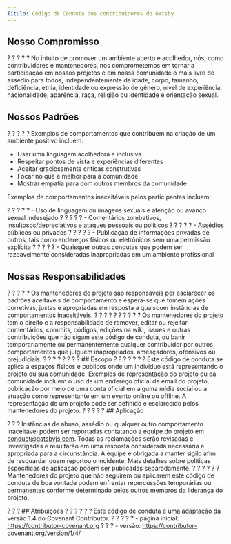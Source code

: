 ```yaml
---
Título: Código de Conduta dos contribuidores do Gatsby
---
```


## Nosso Compromisso

? ? ? ? ? No intuito de promover um ambiente aberto e acolhedor, nós, como contribuidores e mantenedores, nos comprometemos em tornar a participação em nossos projetos e em nossa comunidade o mais livre de assédio para todos, independentemente da idade, corpo, tamanho, deficiência, etnia, identidade ou expressão de gênero, nível de experiência, nacionalidade, aparência, raça, religião ou identidade e orientação sexual.

## Nossos Padrões

? ? ? ? ? Exemplos de comportamentos que contribuem na criação de um ambiente positivo incluem:

- Usar uma linguagem acolhedora e inclusiva
- Respeitar pontos de vista e experiências diferentes
- Aceitar graciosamente críticas construtivas
- Focar no que é melhor para a comunidade
- Mostrar empatia para com outros membros da comunidade

Exemplos de comportamentos inaceitáveis pelos participantes incluem:

? ? ? ? ? - Uso de linguagem ou imagens sexuais e atenção ou avanço sexual indesejado
? ? ? ? ? - Comentários zombativos, insultosos/depreciativos e ataques pessoais ou políticos
? ? ? ? ? - Assédios públicos ou privados
? ? ? ? ? - Publicação de informações privadas de outros, tais como endereços físicos ou eletrônicos sem uma permissão explícita
? ? ? ? ? - Quaisquer outras condutas que podem ser razoavelmente consideradas inapropriadas em um ambiente profissional

## Nossas Responsabilidades

? ? ? ? ? Os mantenedores do projeto são responsáveis por esclarecer os padrões aceitáveis de comportamento e espera-se que tomem ações corretivas, justas e apropriadas em resposta a quaisquer instâncias de comportamentos inaceitáveis.
? ? ? ? ? 
? ? ? ? ? Os mantenedores do projeto tem o direito e a responsabilidade de remover, editar ou rejeitar comentários, commits, códigos, edições na wiki, issues e outras contribuições que não sigam este código de conduta, ou banir temporariamente ou permanentemente qualquer contribuidor por outros comportamentos que julguem inapropriados, ameaçadores, ofensivos ou prejudiciais.
? ? ? ? 
? ? ? ? ## Escopo
? ? ? 
? ? ? ? Este código de conduta se aplica a espaços físicos e públicos onde um individuo está representando o projeto ou sua comunidade. Exemplos de representação do projeto ou da comunidade incluem o uso de um endereço oficial de email do projeto, publicação por meio de uma conta oficial em alguma mídia social ou a atuação como representante em um evento online ou offline. A representação de um projeto pode ser definido e esclarecido pelos mantenedores do projeto.
? ? 
? ? ? ## Aplicação

? ? ? Instâncias de abuso, assédio ou qualquer outro comportamento inaceitável podem ser reportadas contatando a equipe do projeto em [conduct@gatsbyjs.com](mailto:conduct@gatsbyjs.com). Todas as reclamações serão revisadas e investigadas e resultarão em uma resposta considerada necessária e apropriada para a circunstância. A equipe é obrigada a manter sigilo afim de resguardar quem reportou o incidente. Mais detalhes sobre políticas específicas de aplicação podem ser publicadas separadamente.
? ? ? 
? ? ? Mantenedores do projeto que não seguirem ou aplicarem este código de conduta de boa vontade podem enfrentar repercussões temporárias ou permanentes conforme determinado pelos outros membros da liderança do projeto.

? ? ? ## Atribuições
? ? ? 
? ? ? Este código de conduta é uma adaptação da versão 1.4 do Covenant Contributor.
? ? 
? ? ? - página inicial: https://contributor-covenant.org
? ? ? - versão: https://contributor-covenant.org/version/1/4/
